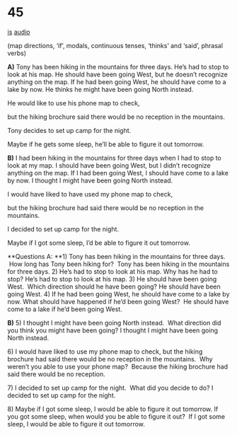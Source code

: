 # 45

[is](../is/story_45.md)
[audio](../audio/story_45.mp3)

(map directions, ‘if’, modals, continuous tenses, ‘thinks’
and ‘said’, phrasal verbs)

**A)**
Tony has been hiking in the mountains for three days.
He’s had to stop to look at his map.
He should have been going West,
but he doesn’t recognize anything on the map.
If he had been going West, he should have come to a lake by now.
He thinks he might have been going North instead.

He would like to use his phone map to check,

but the hiking brochure said there would be no reception in the
mountains.

Tony decides to set up camp for the night.

Maybe if he gets some sleep, he’ll be able to figure it out tomorrow.

**B)**
I had been hiking in the mountains for three days
when I had to stop to look at my map.
I should have been going West,
but I didn’t recognize anything on the map.
If I had been going West, I should have come to a lake by now.
I thought I might have been going North instead.

I would have liked to have used my phone map to check,

but the hiking brochure had said there would be no reception in the
mountains.

I decided to set up camp for the night.

Maybe if I got some sleep, I’d be able to figure it out tomorrow.

**Questions
A:
**1) Tony has been hiking in the mountains for three days.  How long has
Tony been hiking for?  Tony has been hiking in the mountains for three
days.
2) He’s had to stop to look at his map. Why has he had to stop? He’s had
to stop to look at his map.
3) He should have been going West.  Which direction should he have been
going? He should have been going West.
4) If he had been going West, he should have come to a lake by now. What
should have happened if he’d been going West?  He should have come to a
lake if he’d been going West.

**B)**
5) I thought I might have been going North instead.  What direction did
you think you might have been going? I thought I might have been going
North instead.

6\) I would have liked to use my phone map to check, but the hiking
brochure had said there would be no reception in the mountains.  Why
weren’t you able to use your phone map?  Because the hiking brochure had
said there would be no reception.

7\) I decided to set up camp for the night.  What did you decide to do?
I decided to set up camp for the night.

8\) Maybe if I got some sleep, I would be able to figure it out
tomorrow. If you got some sleep, when would you be able to figure it
out?  If I got some sleep, I would be able to figure it out tomorrow.
